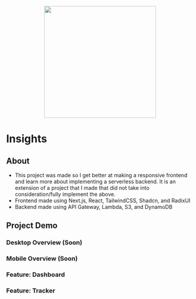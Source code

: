 <p align="center">
  <img width="300px" src="https://github.com/skhanal5/insights-v2/assets/74752121/9aa05e90-22d9-4c2a-8acf-411ed23110dd">
</p>

# Insights

## About
* This project was made so I get better at making a responsive frontend and learn more about implementing a serverless backend. It is an extension of a project that I made that did not take into consideration/fully implement the above.
* Frontend made using Next.js, React, TailwindCSS, Shadcn, and RadixUI
* Backend made using API Gateway, Lambda, S3, and DynamoDB

## Project Demo

### Desktop Overview (Soon)

### Mobile Overview (Soon)

### Feature: Dashboard

### Feature: Tracker
